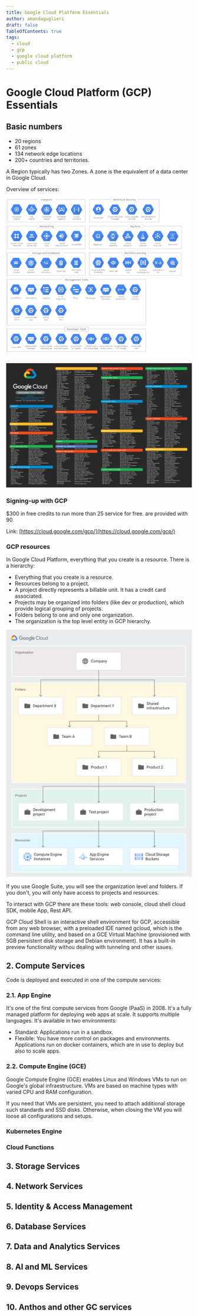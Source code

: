 ```yaml
---
title: Google Cloud Platform Essentials
author: amandaguglieri
draft: false
TableOfContents: true
tags:
  - cloud
  - gcp
  - google cloud platform
  - public cloud
---
```


# Google Cloud Platform (GCP) Essentials


## Basic numbers

- 20 regions
- 61 zones
- 134 network edge locations
- 200+ countries and territories.

A Region typically has two Zones. A zone is the equivalent of a data center in Google Cloud.

Overview of services:

![Overview of services](../../img/gcp_01.png)

![Overview of services](../../img/gcp_02.jpg)


### Signing-up with GCP

$300 in free credits to run more than 25 service for free.  are provided with 90

Link: [https://cloud.google.com/gcp/](https://cloud.google.com/gcp/)

### GCP resources

In Google Cloud Platform, everything that you create is a resource. There is a hierarchy:

- Everything that you create is a resource.
- Resources belong to a project. 
- A project directly represents a billable unit. It has a credit card associated. 
- Projects may be organized into folders (like dev or production), which provide logical grouping of projects.
- Folders belong to one and only one organization.
- The organization is the top level entity in GCP hierarchy.

![GCP resources](../../img/gcp_03.png)


If you use Google Suite, you will see the organization level and folders. If you don't, you will only have access to projects and resources.

To interact with GCP there are these tools: web console, cloud shell cloud SDK, mobile App, Rest API.

GCP Cloud Shell is an interactive shell environment for GCP, accessible from any web browser, with a preloaded IDE  named gcloud, which is the command line utility, and based on a GCE Virtual Machine (provisioned with 5GB persistent disk storage and Debian environment). It has a built-in preview functionality withou dealing with tunneling and other issues.

## 2. Compute Services

Code is deployed and executed in one of the compute services:
### 2.1. App Engine

It's one of the first compute services from Google (PaaS) in 2008. It's a fully managed platform for deploying web apps at scale. It supports multiple languages. It's available in two environments: 

- Standard: Applications run in a sandbox.
- Flexible: You have more control on packages and environments. Applications run on docker containers, which are in use to deploy but also to scale apps.
### 2.2. Compute Engine (GCE)

Google Compute Engine (GCE) enables Linux and Windows VMs to run on Google's global infraestructure. VMs are based on machine types with varied CPU and RAM configuration.

If you need that VMs are persistent, you need to attach additional storage such standards and SSD disks. Otherwise, when closing the VM you will loose all configurations and setups.


### Kubernetes Engine

### Cloud Functions





## 3. Storage Services


## 4. Network Services


## 5. Identity & Access Management


## 6. Database Services


## 7. Data and Analytics Services


## 8. AI and ML Services


## 9. Devops Services



## 10. Anthos and other GC services
